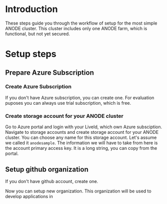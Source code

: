 # Introduction

These steps guide you through the workflow of setup for the most simple ANODE cluster. This cluster includes only one ANODE farm, which is functional, but not yet secured.

# Setup steps

## Prepare Azure Subscription

### Create Azure Subscription

If you don't have Azure subscription, you can create one. For evaluation puposes you can always use trial subscription, which is free.

### Create storage account for your ANODE cluster

Go to Azure portal and login with your LiveId, which own Azure subsciption. Navigate to storage accounts and create storage account for your ANODE cluster. You can choose any name for this storage account. Let's assume we called it ```anodesample```. The information we will have to take from here is the account primary access key. It is a long string, you can copy from the portal.

## Setup github organization

If you don't have github account, create one. 

Now you can setup new organization. This organization will be used to develop applications in 